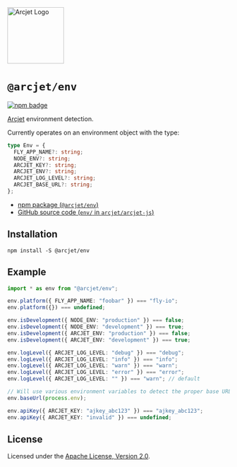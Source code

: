 <a href="https://arcjet.com" target="_arcjet-home">
  <picture>
    <source media="(prefers-color-scheme: dark)" srcset="https://arcjet.com/logo/arcjet-dark-lockup-voyage-horizontal.svg">
    <img src="https://arcjet.com/logo/arcjet-light-lockup-voyage-horizontal.svg" alt="Arcjet Logo" height="128" width="auto">
  </picture>
</a>

# `@arcjet/env`

<p>
  <a href="https://www.npmjs.com/package/@arcjet/env">
    <picture>
      <source media="(prefers-color-scheme: dark)" srcset="https://img.shields.io/npm/v/%40arcjet%2Fenv?style=flat-square&label=%E2%9C%A6Aj&labelColor=000000&color=5C5866">
      <img alt="npm badge" src="https://img.shields.io/npm/v/%40arcjet%2Fenv?style=flat-square&label=%E2%9C%A6Aj&labelColor=ECE6F0&color=ECE6F0">
    </picture>
  </a>
</p>

[Arcjet][arcjet] environment detection.

Currently operates on an environment object with the type:

```ts
type Env = {
  FLY_APP_NAME?: string;
  NODE_ENV?: string;
  ARCJET_KEY?: string;
  ARCJET_ENV?: string;
  ARCJET_LOG_LEVEL?: string;
  ARCJET_BASE_URL?: string;
};
```

- [npm package (`@arcjet/env`)](https://www.npmjs.com/package/@arcjet/env)
- [GitHub source code (`env/` in `arcjet/arcjet-js`)](https://github.com/arcjet/arcjet-js/tree/main/env)

## Installation

```shell
npm install -S @arcjet/env
```

## Example

```ts
import * as env from "@arcjet/env";

env.platform({ FLY_APP_NAME: "foobar" }) === "fly-io";
env.platform({}) === undefined;

env.isDevelopment({ NODE_ENV: "production" }) === false;
env.isDevelopment({ NODE_ENV: "development" }) === true;
env.isDevelopment({ ARCJET_ENV: "production" }) === false;
env.isDevelopment({ ARCJET_ENV: "development" }) === true;

env.logLevel({ ARCJET_LOG_LEVEL: "debug" }) === "debug";
env.logLevel({ ARCJET_LOG_LEVEL: "info" }) === "info";
env.logLevel({ ARCJET_LOG_LEVEL: "warn" }) === "warn";
env.logLevel({ ARCJET_LOG_LEVEL: "error" }) === "error";
env.logLevel({ ARCJET_LOG_LEVEL: "" }) === "warn"; // default

// Will use various environment variables to detect the proper base URL
env.baseUrl(process.env);

env.apiKey({ ARCJET_KEY: "ajkey_abc123" }) === "ajkey_abc123";
env.apiKey({ ARCJET_KEY: "invalid" }) === undefined;
```

## License

Licensed under the [Apache License, Version 2.0][apache-license].

[arcjet]: https://arcjet.com
[apache-license]: http://www.apache.org/licenses/LICENSE-2.0
